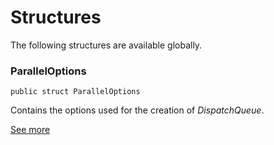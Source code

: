 # Structures
<p>The following structures are available globally.</p>

### ParallelOptions
<pre class="highlight swift"><code><span class="kd">public</span> <span class="kd">struct</span> <span class="kt">ParallelOptions</span></code></pre>

<p>Contains the options used for the creation of <em>DispatchQueue</em>.</p>

[See more](Structs/ParallelOptions.md)
